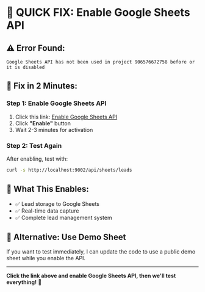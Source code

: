 # 🚨 QUICK FIX: Enable Google Sheets API

## ⚠️ **Error Found:**
```
Google Sheets API has not been used in project 906576672758 before or it is disabled
```

## 🔧 **Fix in 2 Minutes:**

### **Step 1: Enable Google Sheets API**
1. Click this link: [Enable Google Sheets API](https://console.developers.google.com/apis/api/sheets.googleapis.com/overview?project=906576672758)
2. Click **"Enable"** button
3. Wait 2-3 minutes for activation

### **Step 2: Test Again**
After enabling, test with:
```bash
curl -s http://localhost:9002/api/sheets/leads
```

## 🎯 **What This Enables:**
- ✅ Lead storage to Google Sheets
- ✅ Real-time data capture
- ✅ Complete lead management system

## 🚀 **Alternative: Use Demo Sheet**
If you want to test immediately, I can update the code to use a public demo sheet while you enable the API.

---

**Click the link above and enable Google Sheets API, then we'll test everything!** 🎯

